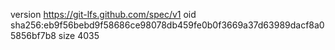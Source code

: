 version https://git-lfs.github.com/spec/v1
oid sha256:eb9f56bebd9f58686ce98078db459fe0b0f3669a37d63989dacf8a05856bf7b8
size 4035
